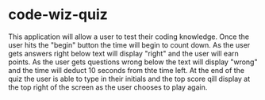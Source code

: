 # code-wiz-quiz

This application will allow a user to test their coding knowledge. Once the user hits the "begin" button the time will begin to count down.
As the user gets answers right below text will display "right" and the user will earn points. As the user gets questions wrong below the text
will display "wrong" and the time will deduct 10 seconds from thte time left. At the end of the quiz the user is able to type in their initials 
and the top score qill display at the top right of the screen as the user chooses to play again. 

